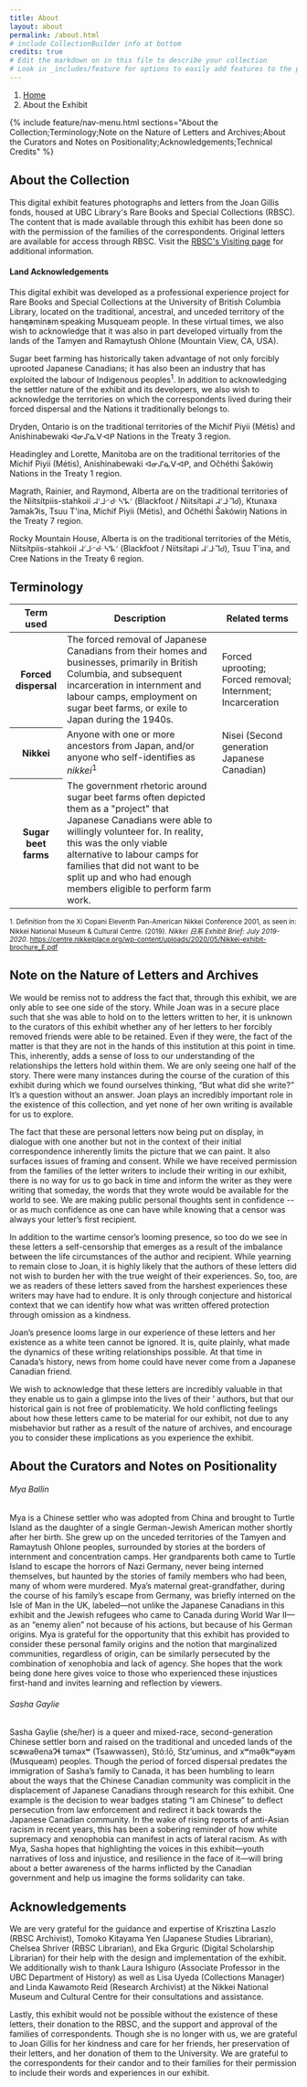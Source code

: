 ```yaml
---
title: About
layout: about
permalink: /about.html
# include CollectionBuilder info at bottom
credits: true
# Edit the markdown on in this file to describe your collection
# Look in _includes/feature for options to easily add features to the page
---
```

<nav style="--bs-breadcrumb-divider: url(&#34;data:image/svg+xml,%3Csvg xmlns='http://www.w3.org/2000/svg' width='8' height='8'%3E%3Cpath d='M2.5 0L1 1.5 3.5 4 1 6.5 2.5 8l4-4-4-4z' fill='currentColor'/%3E%3C/svg%3E&#34;);" aria-label="breadcrumb">
  <ol class="breadcrumb">
    <li class="breadcrumb-item"><a href="#">Home</a></li>
    <li class="breadcrumb-item active" aria-current="page">About the Exhibit</li>
  </ol>
</nav>
{% include feature/nav-menu.html sections="About the Collection;Terminology;Note on the Nature of Letters and Archives;About the Curators and Notes on Positionality;Acknowledgements;Technical Credits" %}

## About the Collection

This digital exhibit features photographs and letters from the Joan Gillis fonds, housed at UBC Library's Rare Books and Special Collections (RBSC). The content that is made available through this exhibit has been done so with the permission of the families of the correspondents. Original letters are available for access through RBSC. Visit the <a href="https://rbsc.library.ubc.ca/visiting/">RBSC's Visiting page</a> for additional information.
  
<h4>Land Acknowledgements</h4>

This digital exhibit was developed as a professional experience project for Rare Books and Special Collections at the University of British Columbia Library, located on the traditional, ancestral, and unceded territory of the hən̓q̓əmin̓əm̓ speaking Musqueam people. In these virtual times, we also wish to acknowledge that it was also in part developed virtually from the lands of the Tamyen and Ramaytush Ohlone (Mountain View, CA, USA).

Sugar beet farming has historically taken advantage of not only forcibly uprooted Japanese Canadians; it has also been an industry that has exploited the labour of Indigenous peoples<sup>1</sup>. In addition to acknowledging the settler nature of the exhibit and its developers, we also wish to acknowledge the territories on which the correspondents lived during their forced dispersal and the Nations it traditionally belongs to.

Dryden, Ontario is on the traditional territories of the Michif Piyii (Métis) and Anishinabewaki ᐊᓂᔑᓈᐯᐗᑭ Nations in the Treaty 3 region.

Headingley and Lorette, Manitoba are on the traditional territories of the Michif Piyii (Métis), Anishinabewaki ᐊᓂᔑᓈᐯᐗᑭ, and Očhéthi Šakówiŋ Nations in the Treaty 1 region.

Magrath, Rainier, and Raymond, Alberta are on the traditional territories of the Niitsítpiis-stahkoii ᖹᐟᒧᐧᐨᑯᐧ ᓴᐦᖾᐟ (Blackfoot / Niitsítapi ᖹᐟᒧᐧᒣᑯ), Ktunaxa ɁamakɁis, Tsuu T'ina, Michif Piyii (Métis), and Očhéthi Šakówiŋ Nations in the Treaty 7 region.

Rocky Mountain House, Alberta is on the traditional territories of the Métis, Niitsítpiis-stahkoii ᖹᐟᒧᐧᐨᑯᐧ ᓴᐦᖾᐟ (Blackfoot / Niitsítapi ᖹᐟᒧᐧᒣᑯ), Tsuu T'ina, and Cree Nations in the Treaty 6 region.

## Terminology

<table class="table">
  <thead class="thead-light">
    <tr>
      <th scope="col">Term used</th>
      <th scope="col">Description</th>
      <th scope="col">Related terms</th>
    </tr>
  </thead>
  <tbody>
    <tr>
      <th scope="row">Forced dispersal</th>
      <td>The forced removal of Japanese Canadians from their homes and businesses, primarily in British Columbia, and subsequent incarceration in internment and labour camps, employment on sugar beet farms, or exile to Japan during the 1940s.</td>
      <td>Forced uprooting; Forced removal; Internment; Incarceration</td>
    </tr>
    <tr>
      <th scope="row">Nikkei</th>
      <td>Anyone with one or more
ancestors from Japan, and/or anyone who
		  self-identifies as <i>nikkei</i><sup>1</sup></td>
      <td>Nisei (Second generation Japanese Canadian)</td>
    </tr>
    <tr>
      <th scope="row">Sugar beet farms</th>
      <td>The government rhetoric around sugar beet farms often depicted them as a "project" that Japanese Canadians were able to willingly volunteer for. In reality, this was the only viable alternative to labour camps for families that did not want to be split up and who had enough members eligible to perform farm work. </td>
      <td></td>
    </tr>
  </tbody>
</table>

<small>1. Definition from the Xi Copani Eleventh Pan-American Nikkei Conference 2001, as seen in: Nikkei National Museum & Cultural Centre. (2019). <i>Nikkei 日系 Exhibit Brief: July 2019-2020</i>. https://centre.nikkeiplace.org/wp-content/uploads/2020/05/Nikkei-exhibit-brochure_E.pdf</small>

## Note on the Nature of Letters and Archives 

We would be remiss not to address the fact that, through this exhibit, we are only able to see one side of the story. While Joan was in a secure place such that she was able to hold on to the letters written to her, it is unknown to the curators of this exhibit whether any of her letters to her forcibly removed friends were able to be retained. Even if they were, the fact of the matter is that they are not in the hands of this institution at this point in time. This, inherently, adds a sense of loss to our understanding of the relationships the letters hold within them. We are only seeing one half of the story. There were many instances during the course of the curation of this exhibit during which we found ourselves thinking, “But what did she write?” It’s a question without an answer. Joan plays an incredibly important role in the existence of this collection, and yet none of her own writing is available for us to explore.

The fact that these are personal letters now being put on display, in dialogue with one another but not in the context of their initial correspondence inherently limits the picture that we can paint. It also surfaces issues of framing and consent. While we have received permission from the families of the letter writers to include their writing in our exhibit, there is no way for us to go back in time and inform the writer as they were writing that someday, the words that they wrote would be available for the world to see. We are making public personal thoughts sent in confidence -- or as much confidence as one can have while knowing that a censor was always your letter’s first recipient.

In addition to the wartime censor’s looming presence, so too do we see in these letters a self-censorship that emerges as a result of the imbalance between the life circumstances of the author and recipient. While yearning to remain close to Joan, it is highly likely that the authors of these letters did not wish to burden her with the true weight of their experiences. So, too, are we as readers of these letters saved from the harshest experiences these writers may have had to endure. It is only through conjecture and historical context that we can identify how what was written offered protection through omission as a kindness.

Joan’s presence looms large in our experience of these letters and her existence as a white teen cannot be ignored. It is, quite plainly, what made the dynamics of these writing relationships possible. At that time in Canada’s history, news from home could have never come from a Japanese Canadian friend.

We wish to acknowledge that these letters are incredibly valuable in that they enable us to gain a glimpse into the lives of their ’ authors, but that our historical gain is not free of problematicity. We hold conflicting feelings about how these letters came to be material for our exhibit, not due to any misbehavior but rather as a result of the nature of archives, and encourage you to consider these implications as you experience the exhibit.

## About the Curators and Notes on Positionality

<h6>Mya Ballin</h6>
Mya is a Chinese settler who was adopted from China and brought to Turtle Island as the daughter of a single German-Jewish American mother shortly after her birth. She grew up on the unceded territories of the Tamyen and Ramaytush Ohlone peoples, surrounded by stories at the borders of internment and concentration camps. Her grandparents both came to Turtle Island to escape the horrors of Nazi Germany, never being interned themselves, but haunted by the stories of family members who had been, many of whom were murdered. Mya’s maternal great-grandfather, during the course of his family’s escape from Germany, was briefly interned on the Isle of Man in the UK, labeled—not unlike the Japanese Canadians in this exhibit and the Jewish refugees who came to Canada during World War II—as an “enemy alien” not because of his actions, but because of his German origins. Mya is grateful for the opportunity that this exhibit has provided to consider these personal family origins and the notion that marginalized communities, regardless of origin, can be similarly persecuted by the combination of xenophobia and lack of agency. She hopes that the work being done here gives voice to those who experienced these injustices first-hand and invites learning and reflection by viewers.
<br>
<h6>Sasha Gaylie</h6>
Sasha Gaylie (she/her) is a queer and mixed-race, second-generation Chinese settler born and raised on the traditional and unceded lands of the sc̓əwaθenaɁɬ təməxʷ (Tsawwassen), Stó:lō, Stz’uminus, and xʷməθkʷəy̓əm (Musqueam) peoples. Though the period of forced dispersal predates the immigration of Sasha’s family to Canada, it has been humbling to learn about the ways that the Chinese Canadian community was complicit in the displacement of Japanese Canadians through research for this exhibit. One example is the decision to wear badges stating “I am Chinese” to deflect persecution from law enforcement and redirect it back towards the Japanese Canadian community. In the wake of rising reports of anti-Asian racism in recent years, this has been a sobering reminder of how white supremacy and xenophobia can manifest in acts of lateral racism. As with Mya, Sasha hopes that highlighting the voices in this exhibit—youth narratives of loss and injustice, and resilience in the face of it—will bring about a better awareness of the harms inflicted by the Canadian government and help us imagine the forms solidarity can take.

## Acknowledgements

We are very grateful for the guidance and expertise of Krisztina Laszlo (RBSC Archivist), Tomoko Kitayama Yen (Japanese Studies Librarian), Chelsea Shriver (RBSC Librarian), and Eka Grguric (Digital Scholarship Librarian) for their help with the design and implementation of the exhibit. We additionally wish to thank Laura Ishiguro (Associate Professor in the UBC Department of History) as well as Lisa Uyeda (Collections Manager) and Linda Kawamoto Reid (Research Archivist) at the Nikkei National Museum and Cultural Centre for their consultations and assistance.

Lastly, this exhibit would not be possible without the existence of these letters, their donation to the RBSC, and the support and approval of the families of correspondents. Though she is no longer with us, we are grateful to Joan Gillis for her kindness and care for her friends, her preservation of their letters, and her donation of them to the University. We are grateful to the correspondents for their candor and to their families for their permission to include their words and experiences in our exhibit.
